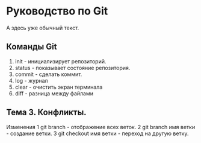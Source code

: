 # Руководство по Git
А здесь уже обычный текст.
## Команды Git
1. init - инициализирует репозиторий.
2. status - показывает состояние репозитория.
3. commit - сделать коммит.
4. log - журнал
5. clear - очистить экран терминала
6. diff - разница между файлами

## Тема 3. Конфликты.
Изменения
1 git branch - отображение всех веток.
2 git branch имя ветки - создание ветки.
3 git checkout имя ветки - переход на другую ветку.